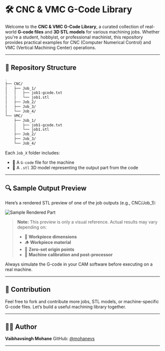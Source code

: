 # 🛠️ CNC & VMC G-Code Library

Welcome to the **CNC & VMC G-Code Library**, a curated collection of real-world **G-code files** and **3D STL models** for various machining jobs. Whether you're a student, hobbyist, or professional machinist, this repository provides practical examples for CNC (Computer Numerical Control) and VMC (Vertical Machining Center) operations.

---

## 📂 Repository Structure

```bash
.
├── CNC/
│   ├── Job_1/
│   │   ├── job1-gcode.txt
│   │   └── job1.stl
│   ├── Job_2/
│   ├── Job_3/
│   └── Job_4/
└── VMC/
    ├── Job_1/
    │   ├── job1-gcode.txt
    │   └── job1.stl
    ├── Job_2/
    ├── Job_3/
    └── Job_4/
````

Each `Job_X` folder includes:

* 📜 A `G-code` file for the machine
* 🧱 A `.stl` 3D model representing the output part from the code

---

## 🔍 Sample Output Preview

Here’s a rendered STL preview of one of the job outputs (e.g., CNC/Job\_1):

![Sample Rendered Part](https://github.com/mohanevs/CNC-VMC-Codes/main/media/rendered-part.png?raw=true)

> **Note:** This preview is only a visual reference.
> Actual results may vary depending on:
>
> * 📏 **Workpiece dimensions**
> * 🪵 **Workpiece material**
> * 🎯 **Zero-set origin points**
> * 🧾 **Machine calibration and post-processor**

Always simulate the G-code in your CAM software before executing on a real machine.


---

## 🤝 Contribution

Feel free to fork and contribute more jobs, STL models, or machine-specific G-code files. Let’s build a useful machining library together.

---

## 👨‍💻 Author

**Vaibhavsingh Mohane**
GitHub: [@mohanevs](https://github.com/mohanevs)

---
